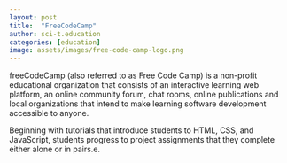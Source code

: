 ```yaml
---
layout: post
title:  "FreeCodeCamp"
author: sci-t.education
categories: [education]
image: assets/images/free-code-camp-logo.png
---
```

freeCodeCamp (also referred to as Free Code Camp) is a non-profit educational organization that consists of an interactive learning web platform, an online community forum, chat rooms, online publications and local organizations that intend to make learning software development accessible to anyone.

Beginning with tutorials that introduce students to HTML, CSS, and JavaScript, students progress to project assignments that they complete either alone or in pairs.e.
